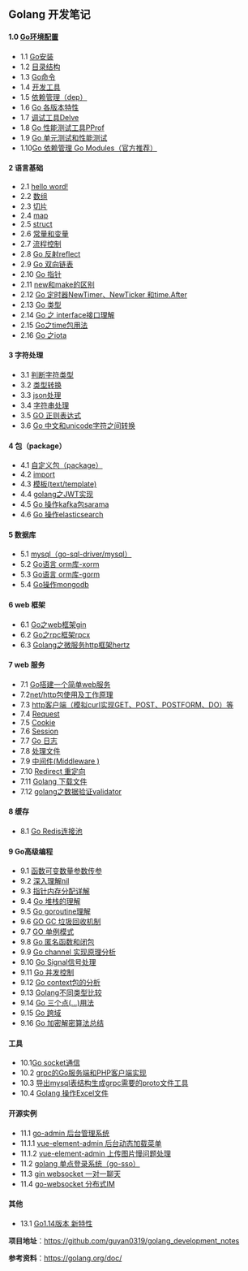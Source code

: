 ##    Golang 开发笔记



####    1.0 [**Go环境配置**](/zh/1.0.md)

- 1.1 [Go安装](/zh/1.1.md)
- 1.2 [目录结构](/zh/1.2.md)
- 1.3 [Go命令](/zh/1.3.md)
- 1.4 [开发工具](/zh/1.4.md)
- 1.5 [依赖管理（dep）](/zh/1.5.md)
- 1.6 [Go 各版本特性](/zh/1.6.md)
- 1.7 [调试工具Delve](/zh/1.7.md)
- 1.8  [Go 性能测试工具PProf](/zh/1.8.md)
- 1.9  [Go  单元测试和性能测试](/zh/1.9.md)
- 1.10[Go 依赖管理 Go Modules（官方推荐）](/zh/1.10.md)

#### 2 语言基础

- 2.1 [hello word!](/zh/2.1.md)
- 2.2 [数组](/zh/2.2.md)
- 2.3 [切片](/zh/2.3.md)
- 2.4 [map](/zh/2.4.md)
- 2.5 [struct](/zh/2.5.md)
- 2.6 [常量和变量](/zh/2.6.md)
- 2.7 [流程控制](/zh/2.7.md)
- 2.8 [Go 反射reflect](/zh/2.8.md)
- 2.9 [Go 双向链表](/zh/2.9.md)
- 2.10 [Go 指针](/zh/2.10.md)
- 2.11 [new和make的区别](/zh/2.11.md)
- 2.12 [Go 定时器NewTimer、NewTicker 和time.After](/zh/2.12.md)
- 2.13 [Go 类型](/zh/2.13.md)
- 2.14 [Go 之 interface接口理解](/zh/2.14.md)
- 2.15 [Go之time包用法](/zh/2.15.md)
- 2.16 [Go 之iota](/zh/2.16.md)

#### 3  字符处理

- 3.1 [判断字符类型](/zh/3.1.md)
- 3.2 [类型转换](/zh/3.2.md)
- 3.3 [json处理](/zh/3.3.md)
- 3.4 [字符串处理](/zh/3.4.md)
- 3.5 [GO 正则表达式](/zh/3.5.md)
- 3.6 [Go 中文和unicode字符之间转换](/zh/3.6.md)

#### 4 包（package）

- 4.1 [自定义包（package）](/zh/4.1.md)
- 4.2  [import](/zh/4.2.md)
- 4.3 [模板(text/template)](/zh/4.3.md)
- 4.4 [ golang之JWT实现](/zh/4.4.md)
- 4.5 [ Go 操作kafka包sarama ](/zh/4.5.md)
- 4.6 [ Go 操作elasticsearch ](/zh/4.6.md)

#### 5 数据库

- 5.1 [mysql（go-sql-driver/mysql）](/zh/5.1.md)
- 5.2 [Go语言 orm库-xorm](/zh/5.2.md)
- 5.3 [Go语言 orm库-gorm](/zh/5.3.md)
- 5.4 [Go操作mongodb](/zh/5.4.md)

#### 6  web 框架

- 6.1 [Go之web框架gin](/zh/6.1.md)
- 6.2 [Go之rpc框架rpcx](/zh/6.2.md)
- 6.3 [Golang之微服务http框架hertz](/zh/6.3.md)

#### 7  web 服务

- 7.1 [Go搭建一个简单web服务](/zh/7.1.md)
- 7.2[net/http包使用及工作原理](/zh/7.2.md)
- 7.3 [http客户端（模拟curl实现GET、POST、POSTFORM、DO）等](/zh/7.3.md)
- 7.4 [Request](/zh/7.4.md)
- 7.5 [Cookie](/zh/7.5.md)
- 7.6 [Session](/zh/7.6.md)
- 7.7 [Go 日志 ](/zh/7.7.md)
- 7.8  [处理文件](/zh/7.8.md)
- 7.9 [中间件(Middleware )](/zh/7.9.md)
- 7.10 [Redirect 重定向](/zh/7.10.md)
- 7.11 [Golang 下载文件](/zh/7.11.md)
- 7.12 [golang之数据验证validator](/zh/7.12.md)

#### 8  缓存

- 8.1 [Go Redis连接池](/zh/8.1.md)

#### 9  Go高级编程

- 9.1 [函数可变数量参数传参](/zh/9.1.md)
- 9.2 [深入理解nil](/zh/9.2.md)
- 9.3 [指针内存分配详解](/zh/9.3.md)
- 9.4 [Go 堆栈的理解](/zh/9.4.md)
- 9.5 [Go  goroutine理解](/zh/9.5.md)
- 9.6 [GO GC 垃圾回收机制](/zh/9.6.md)
- 9.7 [GO 单例模式](/zh/9.7.md)
- 9.8 [Go 匿名函数和闭包](/zh/9.8.md)
- 9.9 [Go  channel 实现原理分析](/zh/9.9.md)
- 9.10 [Go Signal信号处理](/zh/9.10.md)
- 9.11 [Go 并发控制](/zh/9.11.md)
- 9.12 [Go context包的分析](/zh/9.12.md)
- 9.13 [Golang不同类型比较](/zh/9.13.md)
- 9.14 [Go 三个点(...)用法](/zh/9.14.md)
- 9.15 [Go  跨域](/zh/9.15.md)
- 9.16 [Go 加密解密算法总结 ](/zh/9.16.md)

#### 工具

- 10.1[Go socket通信](/zh/10.1.md)
- 10.2  [grpc的Go服务端和PHP客户端实现](/zh/10.2.md)
- 10.3  [导出mysql表结构生成grpc需要的proto文件工具](/zh/10.3.md)
- 10.4 [Golang 操作Excel文件](/zh/10.4.md)

#### 开源实例

- 11.1 [go-admin 后台管理系统](https://github.com/guyan0319/go-admin)
- 11.1.1 [ vue-element-admin 后台动态加载菜单](/zh/11.1.1.md)
- 11.1.2 [vue-element-admin 上传图片慢问题处理](/zh/11.1.2.md)
- 11.2 [golang 单点登录系统（go-sso）](https://github.com/guyan0319/go-sso)
- 11.3 [gin websocket 一对一聊天](/zh/11.3.md)
- 11.4 [go-websocket 分布式IM](https://github.com/guyan0319/go-websocket)

#### **其他**

- 13.1 [Go1.14版本 新特性](/zh/13.1.md)

**项目地址**：https://github.com/guyan0319/golang_development_notes

**参考资料**：https://golang.org/doc/